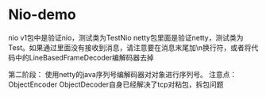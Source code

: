 # Nio-demo
nio v1包中是验证nio，测试类为TestNio
netty包里面是验证netty，测试类为Test。如果通过里面没有接收到消息，请注意要在消息末尾加\n换行符，或者将代码中的LineBasedFrameDecoder编解码器去掉


第二阶段：
使用netty的java序列号编解码器对对象进行序列号。
注意点：ObjectEncoder  ObjectDecoder自身已经解决了tcp对粘包，拆包问题
